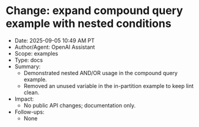 # Change: expand compound query example with nested conditions

- Date: 2025-09-05 10:49 AM PT
- Author/Agent: OpenAI Assistant
- Scope: examples
- Type: docs
- Summary:
  - Demonstrated nested AND/OR usage in the compound query example.
  - Removed an unused variable in the in-partition example to keep lint clean.
- Impact:
  - No public API changes; documentation only.
- Follow-ups:
  - None

